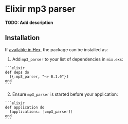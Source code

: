 # Elixir mp3 parser

**TODO: Add description**

## Installation

If [available in Hex](https://hex.pm/docs/publish), the package can be installed as:

  1. Add `mp3_parser` to your list of dependencies in `mix.exs`:

    ```elixir
    def deps do
      [{:mp3_parser, "~> 0.1.0"}]
    end
    ```

  2. Ensure `mp3_parser` is started before your application:

    ```elixir
    def application do
      [applications: [:mp3_parser]]
    end
    ```

